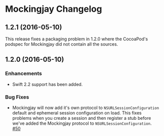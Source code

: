 # Mockingjay Changelog
## 1.2.1 (2016-05-10)

This release fixes a packaging problem in 1.2.0 where the CocoaPod's podspec
for Mockingjay did not contain all the sources.


## 1.2.0 (2016-05-10)
### Enhancements

- Swift 2.2 support has been added.

### Bug Fixes

- Mockingjay will now add it's own protocol to `NSURLSessionConfiguration`
  default and ephemeral session configuration on load. This fixes problems when
  you create a session and then register a stub before we've added the
  Mockingjay protocol to `NSURLSessionConfiguration`.  
  [#50](https://github.com/kylef/Mockingjay/issues/50)

